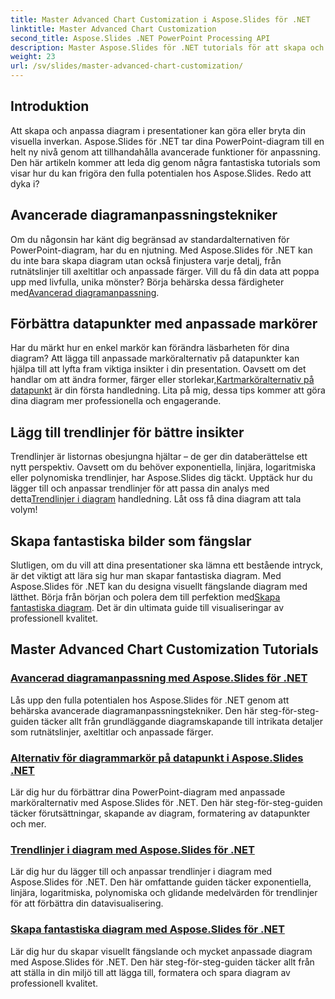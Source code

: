 ```yaml
---
title: Master Advanced Chart Customization i Aspose.Slides för .NET
linktitle: Master Advanced Chart Customization
second_title: Aspose.Slides .NET PowerPoint Processing API
description: Master Aspose.Slides för .NET tutorials för att skapa och anpassa diagram. Lär dig avancerade tekniker för trendlinjer, markörer och fantastiska datavisualiseringar.
weight: 23
url: /sv/slides/master-advanced-chart-customization/
---
```

## Introduktion

Att skapa och anpassa diagram i presentationer kan göra eller bryta din visuella inverkan. Aspose.Slides för .NET tar dina PowerPoint-diagram till en helt ny nivå genom att tillhandahålla avancerade funktioner för anpassning. Den här artikeln kommer att leda dig genom några fantastiska tutorials som visar hur du kan frigöra den fulla potentialen hos Aspose.Slides. Redo att dyka i?

## Avancerade diagramanpassningstekniker

 Om du någonsin har känt dig begränsad av standardalternativen för PowerPoint-diagram, har du en njutning. Med Aspose.Slides för .NET kan du inte bara skapa diagram utan också finjustera varje detalj, från rutnätslinjer till axeltitlar och anpassade färger. Vill du få din data att poppa upp med livfulla, unika mönster? Börja behärska dessa färdigheter med[Avancerad diagramanpassning](./advanced-chart-customization/).

## Förbättra datapunkter med anpassade markörer

Har du märkt hur en enkel markör kan förändra läsbarheten för dina diagram? Att lägga till anpassade marköralternativ på datapunkter kan hjälpa till att lyfta fram viktiga insikter i din presentation. Oavsett om det handlar om att ändra former, färger eller storlekar,[Kartmarköralternativ på datapunkt](./chart-marker-options/) är din första handledning. Lita på mig, dessa tips kommer att göra dina diagram mer professionella och engagerande.

## Lägg till trendlinjer för bättre insikter

 Trendlinjer är listornas obesjungna hjältar – de ger din databerättelse ett nytt perspektiv. Oavsett om du behöver exponentiella, linjära, logaritmiska eller polynomiska trendlinjer, har Aspose.Slides dig täckt. Upptäck hur du lägger till och anpassar trendlinjer för att passa din analys med detta[Trendlinjer i diagram](./trend-lines-in-charts/) handledning. Låt oss få dina diagram att tala volym!

## Skapa fantastiska bilder som fängslar

Slutligen, om du vill att dina presentationer ska lämna ett bestående intryck, är det viktigt att lära sig hur man skapar fantastiska diagram. Med Aspose.Slides för .NET kan du designa visuellt fängslande diagram med lätthet. Börja från början och polera dem till perfektion med[Skapa fantastiska diagram](./create-stunning-chart/). Det är din ultimata guide till visualiseringar av professionell kvalitet.

## Master Advanced Chart Customization Tutorials
### [Avancerad diagramanpassning med Aspose.Slides för .NET](./advanced-chart-customization/)
Lås upp den fulla potentialen hos Aspose.Slides för .NET genom att behärska avancerade diagramanpassningstekniker. Den här steg-för-steg-guiden täcker allt från grundläggande diagramskapande till intrikata detaljer som rutnätslinjer, axeltitlar och anpassade färger.
### [Alternativ för diagrammarkör på datapunkt i Aspose.Slides .NET](./chart-marker-options/)
Lär dig hur du förbättrar dina PowerPoint-diagram med anpassade marköralternativ med Aspose.Slides för .NET. Den här steg-för-steg-guiden täcker förutsättningar, skapande av diagram, formatering av datapunkter och mer.
### [Trendlinjer i diagram med Aspose.Slides för .NET](./trend-lines-in-charts/)
Lär dig hur du lägger till och anpassar trendlinjer i diagram med Aspose.Slides för .NET. Den här omfattande guiden täcker exponentiella, linjära, logaritmiska, polynomiska och glidande medelvärden för trendlinjer för att förbättra din datavisualisering.
### [Skapa fantastiska diagram med Aspose.Slides för .NET](./create-stunning-chart/)
Lär dig hur du skapar visuellt fängslande och mycket anpassade diagram med Aspose.Slides för .NET. Den här steg-för-steg-guiden täcker allt från att ställa in din miljö till att lägga till, formatera och spara diagram av professionell kvalitet.